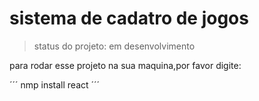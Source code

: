 <h1>sistema de cadatro de jogos</h1>

> status do projeto: em desenvolvimento

 para rodar esse projeto na sua maquina,por favor digite:

´´´
nmp install react
´´´
